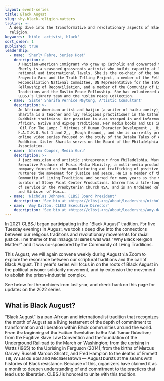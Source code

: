 ```yaml
---
layout: event-series
title: Black August
slug: why-black-religion-matters
tagline: >-
  A deep dive into the transformative and revolutionary aspects of Black
  religion.
keywords: 'bible, activist, black'
sort_order: 1
published: true
leadership:
  - name: 'Sherly Fabre, Series Host'
    description: >-
      A Haitian-American immigrant who grew up Catholic and converted to Islam,
      Sherly is a seasoned grassroots activist who builds capacity at local,
      national and international levels. She is the co-chair of the boards of
      Proyecto Faro and the Truth Telling Project, a member of the Fellowship of
      Reconciliation National Committee, UN Representative for the International
      Fellowship of Reconciliation, and a member of the Community of Living
      Traditions and the Muslim Peace Fellowship. She has volunteered with
      CLBSJ’s library team and the Muslim Peace Collection.
  - name: 'Sister Sharifa Vernice Meytung, Artistic Consultant'
    description: >-
      An African-American artist and haijin (a writer of haiku poetry), Sister
      Sharifa is a teacher and lay religious practitioner in the Catholic and
      Buddhist traditions. Her practice is also steeped in and informed by West
      African, Native and HipHop traditions. Her media books and CDs include
      _Oil For The Lamp: 7 Virtues of Human Character Development_, _Hiphop
      H.A.I.K.U. Vol 1 and 2_, _Rough Ground_, and she is currently producing an
      online video series focused on the study of the Jataka Tales of early
      Buddhism. Sister Sharifa serves on the Board of the Philadelphia Buddhist
      Association.
  - name: 'Warren Cooper, Media Guru'
    description: >-
      A jazz musician and artistic entrepreneur from Philadelphia, Warren is the
      Executive Producer of Music Media Ministry, a multi-media production
      company focused on the manufacturing and trafficking of positive art that
      nurtures the movement for justice and peace. He is a member of the
      Community of Living Traditions and served for many years as the volunteer
      curator of Stony Point Center Productions. Warren has a life-long history
      of service in the Presbyterian Church USA, and is an Ordained Ruling Elder
      and Minister of Music.
  - name: 'Nicholas Johnson, CLBSJ Board President'
    description: 'See bio at <https://clbsj.org/about/leadership/nicholas-a-johnson/>'
  - name: 'Amy Dalton, CLBSJ Executive Director'
    description: 'See bio at <https://clbsj.org/about/leadership/amy-dalton/>'
---
```


In 2021, CLBSJ began participating in the "Black August" tradition. For five Tuesday evenings in August, we took a deep dive into the connections between our religious traditions and revolutionary movements for racial justice. The theme of this innaugural series was was "Why Black Religion Matters" and it was co-sponsored by the Community of Living Traditions.

This August, we will again convene weekly during August via Zoom to explore the resonance between our scriptural traditions and the call of Black August. This year's series will focus in on the roots of Black August in the political prisoner solidarity movement, and by extension the movement to abolish the prison-industrial complex. 

See below for the archives from last year, and check back on this page for updates on the 2022 series!

## What is Black August?

“Black August” is a pan-African and internationalist tradition that recognizes the month of August as a living testament of the depth of commitment to transformation and liberation within Black communities around the world. From the beginning of the Haitian Revolution to the Nat Turner Rebellion; from the Fugitive Slave Law Convention and the foundation of the Underground Railroad to the March on Washington; from the uprising in Watts (1965) to the Uprising in Ferguson (2014); from the births of Marcus Garvey, Russell Maroon Shoatz, and Fred Hampton to the deaths of Emmett Till, W.E.B du Bois and Michael Brown — August bursts at the seams with histories of Black resistance. Because of this, organizers have claimed it as a month to deepen understanding of and commitment to the practices that lead us to liberation. CLBSJ is honored to unite with this tradition.
